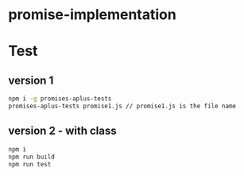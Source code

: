 # promise-implementation

# Test 

## version 1
```bash
npm i -g promises-aplus-tests
promises-aplus-tests promise1.js // promise1.js is the file name
```

## version 2 - with class

```bash
npm i
npm run build
npm run test
```